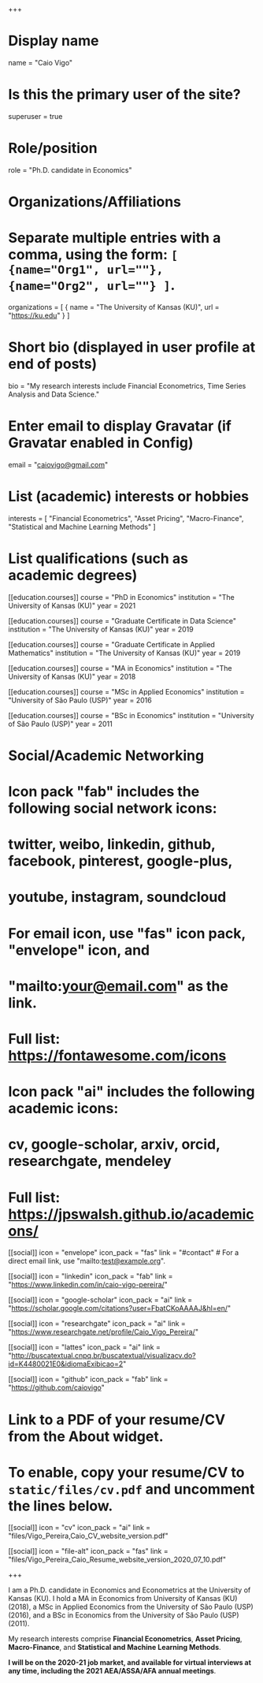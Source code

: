 +++
# Display name
name = "Caio Vigo"

# Is this the primary user of the site?
superuser = true

# Role/position
role = "Ph.D. candidate in Economics"

# Organizations/Affiliations
#   Separate multiple entries with a comma, using the form: `[ {name="Org1", url=""}, {name="Org2", url=""} ]`.
organizations = [ { name = "The University of Kansas (KU)", url = "https://ku.edu" } ]

# Short bio (displayed in user profile at end of posts)
bio = "My research interests include Financial Econometrics, Time Series Analysis and Data Science."

# Enter email to display Gravatar (if Gravatar enabled in Config)
email = "caiovigo@gmail.com"

# List (academic) interests or hobbies
interests = [
  "Financial Econometrics",
  "Asset Pricing",
  "Macro-Finance",
  "Statistical and Machine Learning Methods"
]

# List qualifications (such as academic degrees)
[[education.courses]]
  course = "PhD in Economics"
  institution = "The University of Kansas (KU)"
  year = 2021
  
[[education.courses]]
  course = "Graduate Certificate in Data Science"
  institution = "The University of Kansas (KU)"
  year = 2019
  
[[education.courses]]
  course = "Graduate Certificate in Applied Mathematics"
  institution = "The University of Kansas (KU)"
  year = 2019  

[[education.courses]]
  course = "MA in Economics"
  institution = "The University of Kansas (KU)"
  year = 2018

[[education.courses]]
  course = "MSc in Applied Economics"
  institution = "University of São Paulo (USP)"
  year = 2016
  
[[education.courses]]
  course = "BSc in Economics"
  institution = "University of São Paulo (USP)"
  year = 2011  

# Social/Academic Networking
#
# Icon pack "fab" includes the following social network icons:
#
#   twitter, weibo, linkedin, github, facebook, pinterest, google-plus,
#   youtube, instagram, soundcloud
#
#   For email icon, use "fas" icon pack, "envelope" icon, and
#   "mailto:your@email.com" as the link.
#
#   Full list: https://fontawesome.com/icons
#
# Icon pack "ai" includes the following academic icons:
#
#   cv, google-scholar, arxiv, orcid, researchgate, mendeley
#
#   Full list: https://jpswalsh.github.io/academicons/

[[social]]
  icon = "envelope"
  icon_pack = "fas"
  link = "#contact"  # For a direct email link, use "mailto:test@example.org".

[[social]]
  icon = "linkedin"
  icon_pack = "fab"
  link = "https://www.linkedin.com/in/caio-vigo-pereira/"

[[social]]
  icon = "google-scholar"
  icon_pack = "ai"
  link = "https://scholar.google.com/citations?user=FbatCKoAAAAJ&hl=en/"

[[social]]
  icon = "researchgate"
  icon_pack = "ai"
  link = "https://www.researchgate.net/profile/Caio_Vigo_Pereira/"
  
[[social]]
  icon = "lattes"
  icon_pack = "ai"
  link = "http://buscatextual.cnpq.br/buscatextual/visualizacv.do?id=K4480021E0&idiomaExibicao=2"

[[social]]
  icon = "github"
  icon_pack = "fab"
  link = "https://github.com/caiovigo"

# Link to a PDF of your resume/CV from the About widget.
# To enable, copy your resume/CV to `static/files/cv.pdf` and uncomment the lines below.
[[social]]
  icon = "cv"
  icon_pack = "ai"
  link = "files/Vigo_Pereira,Caio_CV_website_version.pdf"
  
[[social]]
  icon = "file-alt"
  icon_pack = "fas"
  link = "files/Vigo_Pereira_Caio_Resume_website_version_2020_07_10.pdf"

+++

I am a Ph.D. candidate in Economics and Econometrics at the University of Kansas (KU). I hold a MA in Economics from University of Kansas (KU) (2018), a MSc in Applied Economics from the University of São Paulo (USP) (2016), and a BSc in Economics from the University of São Paulo (USP) (2011).

My research interests comprise **Financial Econometrics**, **Asset Pricing**, **Macro-Finance**, and **Statistical and Machine Learning Methods**.

**I will be on the 2020-21 job market, and available for virtual interviews at any time, including the 2021 AEA/ASSA/AFA annual meetings**.

<!-- I have experience in Economics, with emphasis on Quantitative and Econometric Methods, Macro-Finance and Financial Econometrics.

I work mainly with the following subjects: Asset Pricing and Econometrics in Finance.

I am also a reviewer of the Brazilian Journal of Finance (RBFin) and the Journal of Management Science and Engineering (JMSE). Currently, I've been teaching Introduction to Econometrics at the University of Kansas. -->